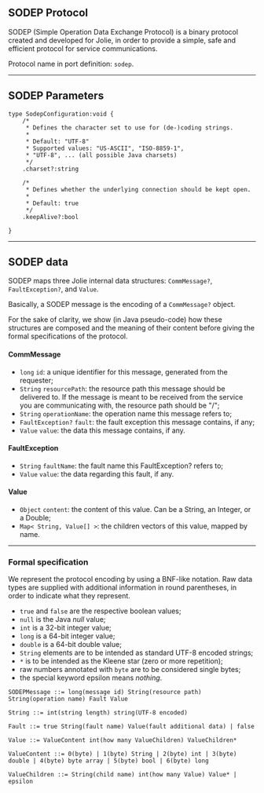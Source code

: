 ## SODEP Protocol

SODEP (Simple Operation Data Exchange Protocol) is a binary protocol created and developed for Jolie, in order to provide a simple, safe and efficient protocol for service communications.

Protocol name in port definition: `sodep`.

---

## SODEP Parameters
```
type SodepConfiguration:void {
	/*
	 * Defines the character set to use for (de-)coding strings.
	 *
	 * Default: "UTF-8"
	 * Supported values: "US-ASCII", "ISO-8859-1",
	 * "UTF-8", ... (all possible Java charsets)
	 */
	.charset?:string

	/*
	 * Defines whether the underlying connection should be kept open.
	 *
	 * Default: true
	 */
	.keepAlive?:bool

}
```

---

## SODEP data

SODEP maps three Jolie internal data structures: `CommMessage?`, `FaultException?`, and `Value`.

Basically, a SODEP message is the encoding of a `CommMessage?` object.

For the sake of clarity, we show (in Java pseudo-code) how these structures are composed and the meaning of their content before giving the formal specifications of the protocol.

#### CommMessage

- `long` `id`: a unique identifier for this message, generated from the requester;
- `String` `resourcePath`: the resource path this message should be delivered to. If the message is meant to be received from the service you are communicating with, the resource path should be "/";
- `String` `operationName`: the operation name this message refers to;
- `FaultException?` `fault`: the fault exception this message contains, if any;
- `Value` `value`: the data this message contains, if any.

#### FaultException

- `String` `faultName`: the fault name this FaultException? refers to;
- `Value` `value`: the data regarding this fault, if any.

#### Value

- `Object` `content`: the content of this value. Can be a String, an Integer, or a Double;
- `Map< String, Value[] >`: the children vectors of this value, mapped by name.

---

### Formal specification

We represent the protocol encoding by using a BNF-like notation. Raw data types are supplied with additional information in round parentheses, in order to indicate what they represent.

- `true` and `false` are the respective boolean values;
- `null` is the Java *null* value;
- `int` is a 32-bit integer value;
- `long` is a 64-bit integer value;
- `double` is a 64-bit double value;
- `String` elements are to be intended as standard UTF-8 encoded strings;
- `*` is to be intended as the Kleene star (zero or more repetition);
- raw numbers annotated with `byte` are to be considered single bytes;
- the special keyword epsilon means *nothing*.

```
SODEPMessage ::= long(message id) String(resource path) String(operation name) Fault Value

String ::= int(string length) string(UTF-8 encoded)

Fault ::= true String(fault name) Value(fault additional data) | false

Value ::= ValueContent int(how many ValueChildren) ValueChildren*

ValueContent ::= 0(byte) | 1(byte) String | 2(byte) int | 3(byte) double | 4(byte) byte array | 5(byte) bool | 6(byte) long

ValueChildren ::= String(child name) int(how many Value) Value* | epsilon
```
